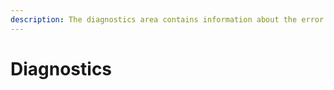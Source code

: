 ```yaml
---
description: The diagnostics area contains information about the error conditions which were produced by an SQL statement, as well as some information about the statement which generated them
---
```


# Diagnostics

